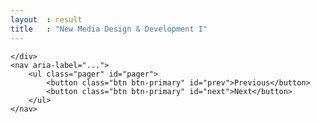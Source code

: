 ```yaml
---
layout  : result
title   : "New Media Design & Development I"
---
```


<div class="well col-md-12 col-xs-12">
	<div id="movies" class="row">
		
	</div>
	<nav aria-label="...">
  		<ul class="pager" id="pager">
   			<button class="btn btn-primary" id="prev">Previous</button>
   			<button class="btn btn-primary" id="next">Next</button>
		</ul>
	</nav>
</div>
